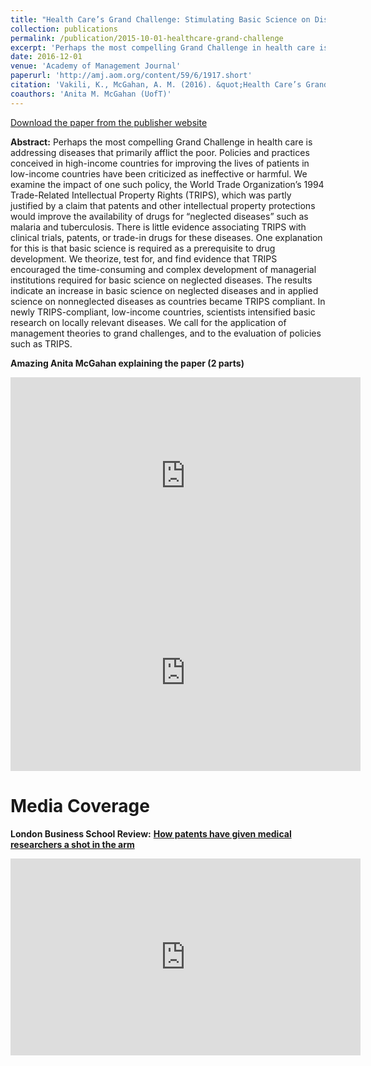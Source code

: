 ```yaml
---
title: "Health Care’s Grand Challenge: Stimulating Basic Science on Diseases that Primarily Afflict the Poor"
collection: publications
permalink: /publication/2015-10-01-healthcare-grand-challenge
excerpt: 'Perhaps the most compelling Grand Challenge in health care is addressing diseases that primarily afflict the poor. Policies and practices conceived in high-income countries for improving the lives of patients in low-income countries have been criticized as ineffective or harmful. We examine the impact of one such policy, the World Trade Organization’s 1994 Trade-Related Intellectual Property Rights (TRIPS), which was partly justified by a claim that patents and other intellectual property protections would improve the availability of drugs for “neglected diseases” such as malaria and tuberculosis. There is little evidence associating TRIPS with clinical trials, patents, or trade-in drugs for these diseases. One explanation for this is that basic science is required as a prerequisite to drug development. We theorize, test for, and find evidence that TRIPS encouraged the time-consuming and complex development of managerial institutions required for basic science on neglected diseases. The results indicate...'
date: 2016-12-01
venue: 'Academy of Management Journal'
paperurl: 'http://amj.aom.org/content/59/6/1917.short'
citation: 'Vakili, K., McGahan, A. M. (2016). &quot;Health Care’s Grand Challenge: Stimulating Basic Science on Diseases that Primarily Afflict the Poor.&quot; <i>Academy of Management Journal</i>. 59(6): 1917-1939.'
coauthors: 'Anita M. McGahan (UofT)'
---
```

[Download the paper from the publisher website](http://amj.aom.org/content/59/6/1917.short)

<b>Abstract:</b> Perhaps the most compelling Grand Challenge in health care is addressing diseases that primarily afflict the poor. Policies and practices conceived in high-income countries for improving the lives of patients in low-income countries have been criticized as ineffective or harmful. We examine the impact of one such policy, the World Trade Organization’s 1994 Trade-Related Intellectual Property Rights (TRIPS), which was partly justified by a claim that patents and other intellectual property protections would improve the availability of drugs for “neglected diseases” such as malaria and tuberculosis. There is little evidence associating TRIPS with clinical trials, patents, or trade-in drugs for these diseases. One explanation for this is that basic science is required as a prerequisite to drug development. We theorize, test for, and find evidence that TRIPS encouraged the time-consuming and complex development of managerial institutions required for basic science on neglected diseases. The results indicate an increase in basic science on neglected diseases and in applied science on nonneglected diseases as countries became TRIPS compliant. In newly TRIPS-compliant, low-income countries, scientists intensified basic research on locally relevant diseases. We call for the application of management theories to grand challenges, and to the evaluation of policies such as TRIPS.

<b>Amazing Anita McGahan explaining the paper (2 parts)</b> 
<iframe width="560" height="315" src="https://www.youtube.com/embed/xsdIFaz5nuU?rel=0" frameborder="0" allow="autoplay; encrypted-media" allowfullscreen></iframe>
<iframe width="560" height="315" src="https://www.youtube.com/embed/IP1FcDN-r0U?rel=0" frameborder="0" allow="autoplay; encrypted-media" allowfullscreen></iframe>


Media Coverage
=====
<b>London Business School Review:</b> [<b>How patents have given medical researchers a shot in the arm</b>](http://bit.ly/2g2Jvkn)


<iframe width="560" height="315" src="https://www.youtube.com/embed/6RipcCfLiyU?rel=0" frameborder="0" allow="autoplay; encrypted-media" allowfullscreen></iframe>



